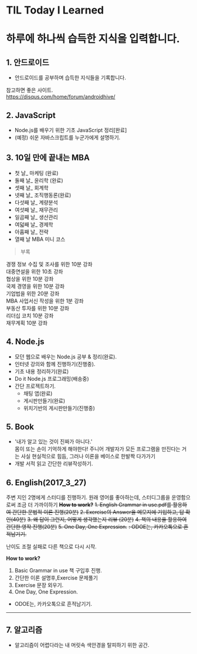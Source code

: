 # TIL Today I Learned

# 하루에 하나씩 습득한 지식을 입력합니다.

## 1. 안드로이드
- 안드로이드를 공부하며 습득한 지식들을 기록합니다.  

참고하면 좋은 사이트.  
https://disqus.com/home/forum/androidhive/  


## 2. JavaScript
- Node.js를 배우기 위한 기초 JavaScript 정리[완료]
- (예정) 쉬운 자바스크립트를 누군가에게 설명하기.

## 3. 10일 만에 끝내는 MBA
- 첫 날_ 마케팅 (완료)
- 둘째 날_ 윤리학 (완료)
- 셋째 날_ 회계학
- 넷째 날_ 조직행동론(완료)
- 다섯째 날_ 계량분석  
- 여섯째 날_ 재무관리
- 일곱째 날_ 생산관리
- 여덟째 날_ 경제학
- 아홉째 날_ 전략
- 열째 날 MBA 미니 코스

> 부록

경쟁 정보 수집 및 조사를 위한 10분 강좌  
대중연설을 위한 10초 강좌  
협상을 위한 10분 강좌  
국제 경영을 위한 10분 강좌    
기업법을 위한 20분 강좌  
MBA 사업서신 작성을 위한 1분 강좌  
부동산 투자를 위한 10분 강좌  
리더십 코치 10분 강좌  
재무계획 10분 강좌  

## 4. Node.js  
- 모던 웹으로 배우는 Node.js 공부 & 정리(완료).  
- 인터넷 강의와 함께 진행하기(진행중).  
- 기초 내용 정리하기(완료)  
- Do it Node.js 프로그래밍(배송중)
- 간단 프로젝트하기.
  - 채팅 앱(완료)
  - 게시판만들기(완료)
  - 위치기반의 게시판만들기(진행중)

## 5. Book
- '내가 알고 있는 것이 진짜가 아니다.'  
몸이 또는 손이 기억하게 해야한다! 주니어 개발자가 모든 프로그램을 만진다는 거는 사실 현실적으로 힘듬, 그러나 이론을 베이스로 한발짝 다가가기  
- 개발 서적 읽고 간단한 리뷰작성하기.  

## 6. English(2017_3_27)
주변 지인 2명에게 스터디를 진행하기.
원래 영어를 좋아하는데, 스터디그룹을 운영함으로써 조금 더 가까이하기
~~**How to work?**~~
~~1. English Grammar in use.pdf를 활용하여 간단한 문법적 이론 진행(20분)~~
~~2. Exercise의 Answer을 메모지에 기입하고, 답 확인(40분)~~
~~3. 왜 답이 그런지, 어떻게 생각했는지 리뷰 (20분)~~
~~4. 책의 내용을 활용하여 간단한 영작 진행(20분)~~
~~5. One Day, One Expression.~~
~~: ODOE는, 카카오톡으로 흔적남기기.~~

난이도 조절 실패로 다른 책으로 다시 시작.

**How to work?**
1. Basic Grammar in use 책 구입후 진행.
2. 간단한 이론 설명후,Exercise 문제풀기
3. Exercise 문장 외우기.
4. One Day, One Expression.
- ODOE는, 카카오톡으로 흔적남기기.

---

## 7. 알고리즘
 - 알고리즘이 어렵다라는 내 머릿속 색안경을 탈피하기 위한 공간.
